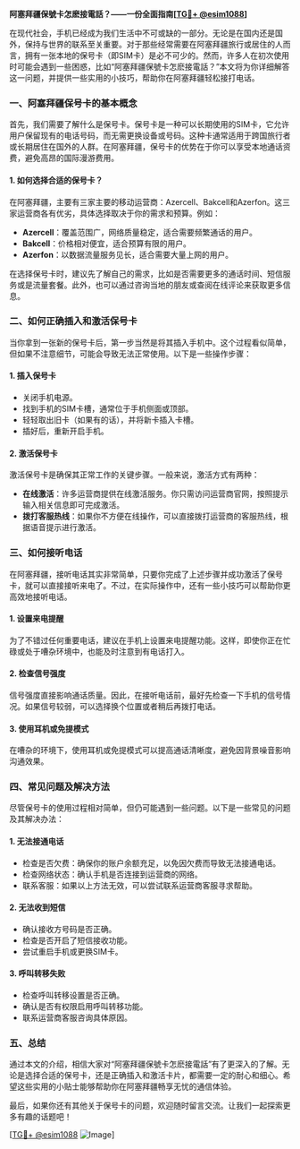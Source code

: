 **阿塞拜疆保號卡怎麽接電話？——一份全面指南[[TG💪+ @esim1088](https://t.me/s/esim1088)]**

在现代社会，手机已经成为我们生活中不可或缺的一部分。无论是在国内还是国外，保持与世界的联系至关重要。对于那些经常需要在阿塞拜疆旅行或居住的人而言，拥有一张本地的保号卡（即SIM卡）是必不可少的。然而，许多人在初次使用时可能会遇到一些困惑，比如“阿塞拜疆保號卡怎麽接電話？”本文将为你详细解答这一问题，并提供一些实用的小技巧，帮助你在阿塞拜疆轻松接打电话。

### 一、阿塞拜疆保号卡的基本概念

首先，我们需要了解什么是保号卡。保号卡是一种可以长期使用的SIM卡，它允许用户保留现有的电话号码，而无需更换设备或号码。这种卡通常适用于跨国旅行者或长期居住在国外的人群。在阿塞拜疆，保号卡的优势在于你可以享受本地通话资费，避免高昂的国际漫游费用。

#### 1. 如何选择合适的保号卡？

在阿塞拜疆，主要有三家主要的移动运营商：Azercell、Bakcell和Azerfon。这三家运营商各有优劣，具体选择取决于你的需求和预算。例如：

- **Azercell**：覆盖范围广，网络质量稳定，适合需要频繁通话的用户。
- **Bakcell**：价格相对便宜，适合预算有限的用户。
- **Azerfon**：以数据流量服务见长，适合需要大量上网的用户。

在选择保号卡时，建议先了解自己的需求，比如是否需要更多的通话时间、短信服务或是流量套餐。此外，也可以通过咨询当地的朋友或查阅在线评论来获取更多信息。

### 二、如何正确插入和激活保号卡

当你拿到一张新的保号卡后，第一步当然是将其插入手机中。这个过程看似简单，但如果不注意细节，可能会导致无法正常使用。以下是一些操作步骤：

#### 1. 插入保号卡

- 关闭手机电源。
- 找到手机的SIM卡槽，通常位于手机侧面或顶部。
- 轻轻取出旧卡（如果有的话），并将新卡插入卡槽。
- 插好后，重新开启手机。

#### 2. 激活保号卡

激活保号卡是确保其正常工作的关键步骤。一般来说，激活方式有两种：

- **在线激活**：许多运营商提供在线激活服务。你只需访问运营商官网，按照提示输入相关信息即可完成激活。
- **拨打客服热线**：如果你不方便在线操作，可以直接拨打运营商的客服热线，根据语音提示进行激活。

### 三、如何接听电话

在阿塞拜疆，接听电话其实非常简单，只要你完成了上述步骤并成功激活了保号卡，就可以直接接听来电了。不过，在实际操作中，还有一些小技巧可以帮助你更高效地接听电话。

#### 1. 设置来电提醒

为了不错过任何重要电话，建议在手机上设置来电提醒功能。这样，即使你正在忙碌或处于嘈杂环境中，也能及时注意到有电话打入。

#### 2. 检查信号强度

信号强度直接影响通话质量。因此，在接听电话前，最好先检查一下手机的信号情况。如果信号较弱，可以选择换个位置或者稍后再拨打电话。

#### 3. 使用耳机或免提模式

在嘈杂的环境下，使用耳机或免提模式可以提高通话清晰度，避免因背景噪音影响沟通效果。

### 四、常见问题及解决方法

尽管保号卡的使用过程相对简单，但仍可能遇到一些问题。以下是一些常见的问题及其解决办法：

#### 1. 无法接通电话

- 检查是否欠费：确保你的账户余额充足，以免因欠费而导致无法接通电话。
- 检查网络状态：确认手机是否连接到运营商的网络。
- 联系客服：如果以上方法无效，可以尝试联系运营商客服寻求帮助。

#### 2. 无法收到短信

- 确认接收方号码是否正确。
- 检查是否开启了短信接收功能。
- 尝试重启手机或更换SIM卡。

#### 3. 呼叫转移失败

- 检查呼叫转移设置是否正确。
- 确认是否有权限启用呼叫转移功能。
- 联系运营商客服咨询具体原因。

### 五、总结

通过本文的介绍，相信大家对“阿塞拜疆保號卡怎麽接電話”有了更深入的了解。无论是选择合适的保号卡，还是正确插入和激活卡片，都需要一定的耐心和细心。希望这些实用的小贴士能够帮助你在阿塞拜疆畅享无忧的通信体验。

最后，如果你还有其他关于保号卡的问题，欢迎随时留言交流。让我们一起探索更多有趣的话题吧！

[[TG💪+ @esim1088](https://t.me/s/esim1088) ![Image](https://i.postimg.cc/4NQfJmqS/Snipaste-2025-05-13-00-14-12.png)]
